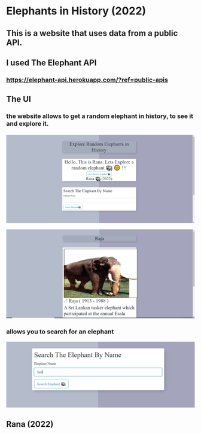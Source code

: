 # Elephants in History (2022)
## This is a website that uses data from a public API.

## I used The Elephant API
### https://elephant-api.herokuapp.com/?ref=public-apis

## The UI
### the website allows to get a random elephant in history, to see it and explore it.
![img.png](img.png)

![img_1.png](img_1.png)
### allows you to search for an elephant
![img_2.png](img_2.png)

## Rana (2022)